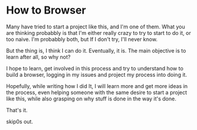 # How to Browser
Many have tried to start a project like this, and I'm one of them.
What you are thinking probabbly is that I'm either really crazy to try to start to do it, or too naive. I'm probabbly both, but If I don't try, I'll never know. 

But the thing is, I think I can do it. Eventually, it is. The main objective is to learn after all, so why not?

I hope to learn, get involved in this process and try to understand how to build a browser, logging in my issues and project my process into doing it.

Hopefully, while writing how I did It, I will learn more and get more ideas in the process, even helping someone with the same desire to start a project like this, while also grasping on why stuff is done in the way it's done.

That's it.

skip0s out.
